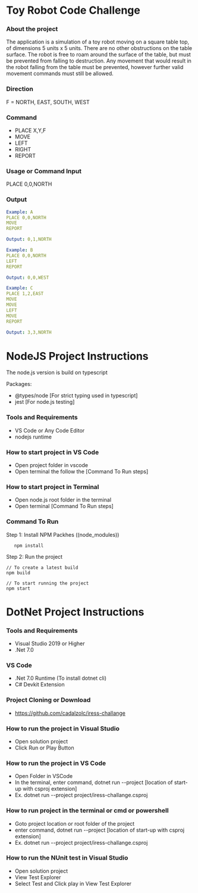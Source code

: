 # Toy Robot Code Challenge

### About the project

The application is a simulation of a toy robot moving on a square table top, of dimensions 5 units x 5 units. There are no
other obstructions on the table surface. The robot is free to roam around the surface of the table, but must be prevented
from falling to destruction. Any movement that would result in the robot falling from the table must be prevented,
however further valid movement commands must still be allowed.

### Direction

F = NORTH, EAST, SOUTH, WEST

### Command

- PLACE X,Y,F
- MOVE
- LEFT
- RIGHT
- REPORT

### Usage or Command Input

PLACE 0,0,NORTH

### Output

```yaml
Example: A
PLACE 0,0,NORTH
MOVE
REPORT

Output: 0,1,NORTH

Example: B
PLACE 0,0,NORTH
LEFT
REPORT

Output: 0,0,WEST

Example: C
PLACE 1,2,EAST
MOVE
MOVE
LEFT
MOVE
REPORT

Output: 3,3,NORTH
```

# NodeJS Project Instructions

The node.js version is build on typescript

Packages:

- @types/node [For strict typing used in typescript]
- jest [For node.js testing]

### Tools and Requirements

- VS Code or Any Code Editor
- nodejs runtime

### How to start project in VS Code

- Open project folder in vscode
- Open terminal the follow the [Command To Run steps]

### How to start project in Terminal

- Open node.js root folder in the terminal
- Open terminal [Command To Run steps]

### Command To Run

Step 1:
Install NPM Packhes ((node_modules))

```node
   npm install
```

Step 2:
Run the project

```
// To create a latest build
npm build

// To start running the project
npm start
```

# DotNet Project Instructions

### Tools and Requirements

- Visual Studio 2019 or Higher
- .Net 7.0

### VS Code

- .Net 7.0 Runtime (To install dotnet cli)
- C# Devkit Extension

### Project Cloning or Download

- https://github.com/cadalzolc/iress-challange

### How to run the project in Visual Studio

- Open solution project
- Click Run or Play Button

### How to run the project in VS Code

- Open Folder in VSCode
- In the terminal, enter command, dotnet run --project [location of start-up with csproj extension]
- Ex. dotnet run --project project/iress-challange.csproj

### How to run project in the terminal or cmd or powershell

- Goto project location or root folder of the project
- enter command, dotnet run --project [location of start-up with csproj extension]
- Ex. dotnet run --project project/iress-challange.csproj

### How to run the NUnit test in Visual Studio

- Open solution project
- View Test Explorer
- Select Test and Click play in View Test Explorer
